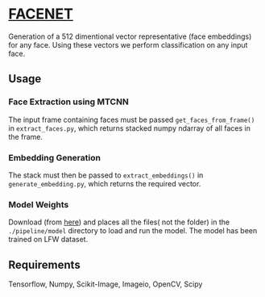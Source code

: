 # [FACENET](https://arxiv.org/pdf/1503.03832.pdf)
Generation of a 512 dimentional vector representative (face embeddings) for any face. Using these vectors we perform classification on any input face.

## Usage

### Face Extraction using MTCNN
The input frame containing faces must be passed ```get_faces_from_frame()``` in ```extract_faces.py```, which returns stacked numpy ndarray of all faces in the frame.

### Embedding Generation
The stack must then be passed to ```extract_embeddings()``` in ```generate_embedding.py```, which returns the required vector.


### Model Weights
Download (from [here](https://drive.google.com/file/d/0B5MzpY9kBtDVZ2RpVDYwWmxoSUk/edit)) and places all the files( not the folder) in the ``` ./pipeline/model ``` directory to load and run the model.
The model has been trained on LFW dataset.



## Requirements
Tensorflow,
Numpy,
Scikit-Image,
Imageio,
OpenCV,
Scipy
